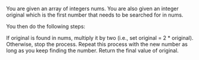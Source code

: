You are given an array of integers nums. You are also given an integer original which is the first number that needs to be searched for in nums.

You then do the following steps:

If original is found in nums, multiply it by two (i.e., set original = 2 \* original).
Otherwise, stop the process.
Repeat this process with the new number as long as you keep finding the number.
Return the final value of original.
